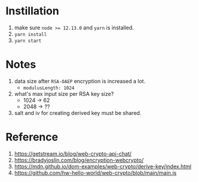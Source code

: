 # Instillation

1. make sure `node >= 12.13.0` and `yarn` is installed.
1. `yarn install`
1. `yarn start`

# Notes

1. data size after `RSA-OAEP` encryption is increased a lot.
   - `modulusLength: 1024`
1. what's max input size per RSA key size?
   - 1024 -> 62
   - 2048 -> ??
1. salt and iv for creating derived key must be shared.

# Reference

1. https://getstream.io/blog/web-crypto-api-chat/
1. https://bradyjoslin.com/blog/encryption-webcrypto/
1. https://mdn.github.io/dom-examples/web-crypto/derive-key/index.html
1. https://github.com/hw-hello-world/web-crypto/blob/main/main.js
